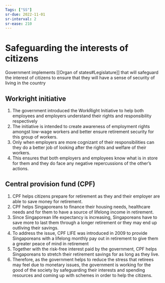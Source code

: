 ```yaml
---
Tags: ["SS"]
sr-due: 2022-11-01
sr-interval: 2
sr-ease: 210
---
```

# Safeguarding the interests of citizens
Government implements [[Organ of states#Legislature]] that will safeguard the interest of citizens to ensure that they will have a sense of security of living in the country
## Workright initiative 
1.  The government introduced the WorkRight Initiative to help both employees and employers understand their rights and responsibility respectively
2.  The initiative is intended to create awareness of employment rights amongst low-wage workers and better ensure retirement security for this group of workers.
3.  Only when employers are more cognizant of their responsibilities can they do a better job of looking after the rights and welfare of their workers.
4.  This ensures that both employers and employees know what is in store for them and they do face any negative repercussions of the other’s actions.

## Central provision fund (CPF)
1.  CPF helps citizens prepare for retirement as they and their employer are able to save money for retirement.
2.  CPF helps Singaporeans to finance their housing needs, healthcare needs and for them to have a source of lifelong income in retirement.
3.  Since Singaporean life expectancy is increasing, Singaporeans have to save more to last them through a longer retirement or they may end up outliving their savings.
4.  To address the issue, CPF LIFE was introduced in 2009 to provide Singaporeans with a lifelong monthly pay out in retirement to give them a greater peace of mind in retirement
5.  Together with the risk-free interest paid by the government, CPF helps Singaporeans to stretch their retirement savings for as long as they live. 
6.  Therefore, as the government helps to reduce the stress that retirees may feel due to monetary issues, the government is working for the good of the society by safeguarding their interests and spending resources and coming up with schemes in order to help the citizens.